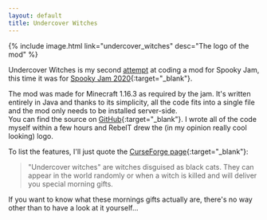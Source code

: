 ```yaml
---
layout: default
title: Undercover Witches
---
```

{% include image.html link="undercover_witches" desc="The logo of the mod" %}

Undercover Witches is my second [attempt](a_swamps_curse.html) at coding a mod for Spooky Jam, this time it was for [Spooky Jam 2020](https://github.com/MinecraftModDevelopment/MMD-Site/blob/master/docs/events/spooky_jam_2020.md){:target="_blank"}.

The mod was made for Minecraft 1.16.3 as required by the jam. It's written entirely in Java and thanks to its simplicity, all the code fits into a single file and the mod only needs to be installed server-side.  
You can find the source on [GitHub](https://github.com/TheBlockBox/UndercoverWitches){:target="_blank"}. I wrote all of the code myself within a few hours and RebelT drew the (in my opinion really cool looking) logo.

To list the features, I'll just quote the [CurseForge page](https://www.curseforge.com/minecraft/mc-mods/undercoverwitches){:target="_blank"}:  

> "Undercover witches" are witches disguised as black cats. They can appear in the world randomly or when a witch is killed and will deliver you special morning gifts.

If you want to know what these mornings gifts actually are, there's no way other than to have a look at it yourself...